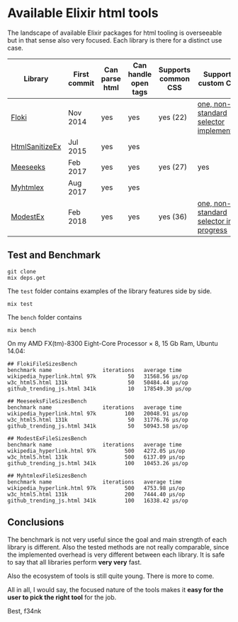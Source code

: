 # Available Elixir html tools

The landscape of available Elixir packages for html tooling is overseeable but in that sense also very focused. Each library is there for a distinct use case.

|Library |First commit|Can parse html|Can handle open tags|Supports common CSS|Supports custom CSS|Can manipulate nodes| Use Case |
|--|--|--|--|--|--|--|--|
|[Floki](https://github.com/philss/floki)         | Nov 2014 | yes | yes | yes (22) | [one, non-standard selector implemented](https://github.com/philss/floki#supported-selectors) | no | parse and select |
|[HtmlSanitizeEx](https://github.com/rrrene/html_sanitize_ex) | Jul 2015 | yes | yes | | | | sanitize |
|[Meeseeks](https://github.com/mischov/meeseeks)  | Feb 2017 | yes | yes | yes (27) | yes |no | custom selector API |
|[Myhtmlex](https://github.com/Overbryd/myhtmlex) | Aug 2017 | yes | yes | | | | fast decode/encode |
|[ModestEx](https://github.com/f34nk/modest_ex)   | Feb 2018 | yes | yes | yes (36) | [one, non-standard selector in progress](https://github.com/f34nk/modest_ex/blob/master/SELECTORS.md)  | yes | pipeable string transformations |

## Test and Benchmark

	git clone
	mix deps.get

The `test` folder contains examples of the library features side by side.

	mix test

The `bench` folder contains

	mix bench

On my AMD FX(tm)-8300 Eight-Core Processor × 8, 15 Gb Ram, Ubuntu 14.04:

	## FlokiFileSizesBench
	benchmark name                iterations   average time 
	wikipedia_hyperlink.html 97k          50   31568.56 µs/op
	w3c_html5.html 131k                   50   50484.44 µs/op
	github_trending_js.html 341k          10   178549.30 µs/op

	## MeeseeksFileSizesBench
	benchmark name                iterations   average time 
	wikipedia_hyperlink.html 97k         100   20048.91 µs/op
	w3c_html5.html 131k                   50   31776.76 µs/op
	github_trending_js.html 341k          50   50943.58 µs/op

	## ModestExFileSizesBench
	benchmark name                iterations   average time 
	wikipedia_hyperlink.html 97k         500   4272.05 µs/op
	w3c_html5.html 131k                  500   6137.09 µs/op
	github_trending_js.html 341k         100   10453.26 µs/op

	## MyhtmlexFileSizesBench
	benchmark name                iterations   average time 
	wikipedia_hyperlink.html 97k         500   4753.98 µs/op
	w3c_html5.html 131k                  200   7444.40 µs/op
	github_trending_js.html 341k         100   16338.42 µs/op

## Conclusions

The benchmark is not very useful since the goal and main strength of each library is different. Also the tested methods are not really comparable, since the implemented overhead is very different between each library. It is safe to say that all libraries perform **very very** fast.

Also the ecosystem of tools is still quite young. There is more to come.

All in all, I would say, the focused nature of the tools makes it **easy for the user to pick the right tool** for the job.

Best, f34nk